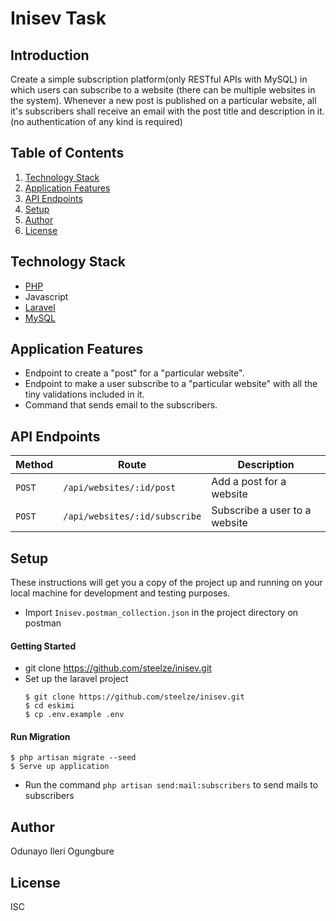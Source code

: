 # Inisev Task

## Introduction
Create a simple subscription platform(only RESTful APIs with MySQL) in which users can subscribe to a website (there can be multiple websites in the system). Whenever a new post is published on a particular website, all it's subscribers shall receive an email with the post title and description in it. (no authentication of any kind is required)


## Table of Contents
1. <a href="#technology-stack">Technology Stack</a>
2. <a href="#application-features">Application Features</a>
3. <a href="#api-endpoints">API Endpoints</a>
4. <a href="#setup">Setup</a>
5. <a href="#author">Author</a>
6. <a href="#license">License</a>


## Technology Stack
  - [PHP](https://www.php.net)
  - Javascript
  - [Laravel](https://laravel.com)
  - [MySQL](https://www.mysql.com)

## Application Features
- Endpoint to create a "post" for a "particular website".
- Endpoint to make a user subscribe to a "particular website" with all the tiny validations included in it.
- Command that sends email to the subscribers.

## API Endpoints
Method | Route | Description
--- | --- | ---
`POST` | `/api/websites/:id/post` | Add a post for a website
`POST` | `/api/websites/:id/subscribe` | Subscribe a user to a website

## Setup
These instructions will get you a copy of the project up and running on your local machine for development and testing purposes.
  - Import `Inisev.postman_collection.json` in the project directory on postman
  #### Getting Started
  - git clone https://github.com/steelze/inisev.git
  - Set up the laravel project
    ```
    $ git clone https://github.com/steelze/inisev.git
    $ cd eskimi
    $ cp .env.example .env
    ```
  #### Run Migration
    $ php artisan migrate --seed
    $ Serve up application
- Run the command `php artisan send:mail:subscribers` to send mails to subscribers
 
  
## Author
Odunayo Ileri Ogungbure

## License
ISC
